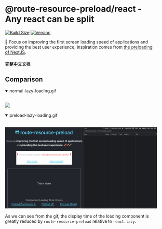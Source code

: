 # @route-resource-preload/react - Any react can be split
[![Build Size](https://img.shields.io/bundlephobia/minzip/@route-resource-preload/react?label=bundle%20size)](https://bundlephobia.com/result?p=@route-resource-preload/react)
[![Version](https://img.shields.io/npm/v/@route-resource-preload/react?style=flat)](https://www.npmjs.com/package/@route-resource-preload/react)


🚀 Focus on improving the first screen loading speed of applications and providing the best user experience, inspiration comes from [the preloading of NextJS](https://web.dev/route-prefetching-in-nextjs/). 

#### [完整中文文档](https://github.com/AwesomeDevin/route-resource-preload/blob/main/CHINESE-README.md)

## Comparison
<details open>
<summary>normal-lazy-loading.gif</summary>
  
<br />
  
![](https://github.com/AwesomeDevin/route-resource-preload/blob/main/static/nornal-load.gif?raw=true)
</details>

<details open>
<summary>preload-lazy-loading.gif</summary>
  
<br />
  
![](https://github.com/AwesomeDevin/route-resource-preload/blob/main/static/preload.gif?raw=true)
</details>

As we can see from the gif, the display time of the loading component is greatly reduced by `route-resource-preload` relative to `react.lazy`.
